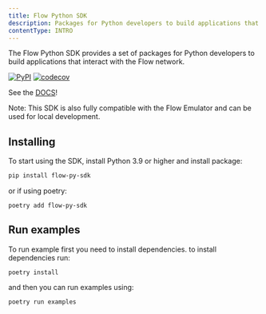 ```yaml
---
title: Flow Python SDK
description: Packages for Python developers to build applications that interact with the Flow network
contentType: INTRO
---
```

The Flow Python SDK provides a set of packages for Python developers to build applications that interact with the Flow network.

[![PyPI](https://img.shields.io/pypi/v/flow-py-sdk.svg)](https://pypi.org/project/flow-py-sdk/)
[![codecov](https://codecov.io/gh/janezpodhostnik/flow-py-sdk/branch/master/graph/badge.svg)](https://codecov.io/gh/codecov/example-go)


See the [DOCS](https://janezpodhostnik.github.io/flow-py-sdk)!


Note: This SDK is also fully compatible with the Flow Emulator and can be used for local development.

## Installing

To start using the SDK, install Python 3.9 or higher and install package:

```sh
pip install flow-py-sdk
```

or if using poetry:

`poetry add flow-py-sdk`

## Run examples

To run example first you need to install dependencies. to install dependencies run:

`poetry install`

and then you can run examples using:

`poetry run examples`

